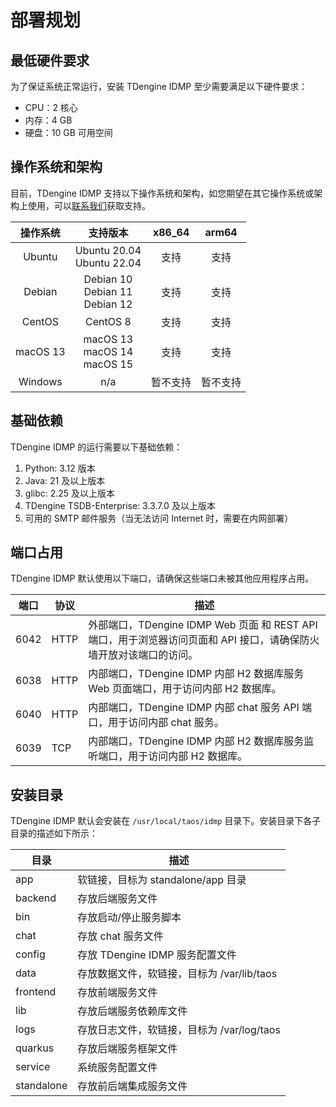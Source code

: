 # 部署规划

## 最低硬件要求

为了保证系统正常运行，安装 TDengine IDMP 至少需要满足以下硬件要求：

- CPU：2 核心
- 内存：4 GB
- 硬盘：10 GB 可用空间

## 操作系统和架构

目前，TDengine IDMP 支持以下操作系统和架构，如您期望在其它操作系统或架构上使用，可以[联系我们](https://www.taosdata.com/contactus)获取支持。

| 操作系统 | 支持版本 | x86_64 | arm64 |
|:---:|:---:|:---:|:---:|
| Ubuntu   | Ubuntu 20.04<br/>Ubuntu 22.04 | 支持 | 支持 |
| Debian   | Debian 10<br/>Debian 11<br/>Debian 12 | 支持 | 支持 |
| CentOS   | CentOS 8 | 支持 | 支持 |
| macOS 13 | macOS 13<br/>macOS 14<br/>macOS 15 | 支持 | 支持 |
| Windows  | n/a | 暂不支持 | 暂不支持 |

## 基础依赖

TDengine IDMP 的运行需要以下基础依赖：
1. Python: 3.12 版本
1. Java: 21 及以上版本
1. glibc: 2.25 及以上版本
1. TDengine TSDB-Enterprise: 3.3.7.0 及以上版本
1. 可用的 SMTP 邮件服务（当无法访问 Internet 时，需要在内网部署）

## 端口占用

TDengine IDMP 默认使用以下端口，请确保这些端口未被其他应用程序占用。

| 端口 | 协议 | 描述 |
|---|---|---|
| 6042 | HTTP | 外部端口，TDengine IDMP Web 页面 和 REST API 端口，用于浏览器访问页面和 API 接口，请确保防火墙开放对该端口的访问。|
| 6038 | HTTP | 内部端口，TDengine IDMP 内部 H2 数据库服务 Web 页面端口，用于访问内部 H2 数据库。 |
| 6040 | HTTP | 内部端口，TDengine IDMP 内部 chat 服务 API 端口，用于访问内部 chat 服务。 |
| 6039 | TCP  | 内部端口，TDengine IDMP 内部 H2 数据库服务监听端口，用于访问内部 H2 数据库。 |

## 安装目录

TDengine IDMP 默认会安装在 `/usr/local/taos/idmp` 目录下。安装目录下各子目录的描述如下所示：

| 目录 | 描述 |
|---|---|
| app        | 软链接，目标为 standalone/app 目录 |
| backend    | 存放后端服务文件 |
| bin        | 存放启动/停止服务脚本 |
| chat       | 存放 chat 服务文件 |
| config      | 存放 TDengine IDMP 服务配置文件 |
| data       | 存放数据文件，软链接，目标为 /var/lib/taos |
| frontend   | 存放前端服务文件 |
| lib        | 存放后端服务依赖库文件 |
| logs       | 存放日志文件，软链接，目标为 /var/log/taos |
| quarkus    | 存放后端服务框架文件 |
| service    | 系统服务配置文件 |
| standalone | 存放前后端集成服务文件 |
